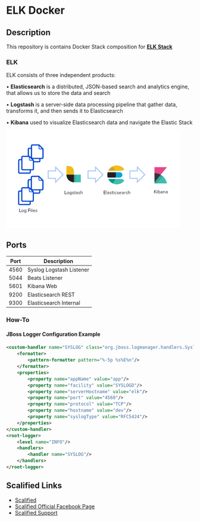 # ELK  Docker

## Description

This repository is contains Docker Stack composition for [**ELK Stack**](https://www.elastic.co/elk-stack)

### ELK

ELK consists of three independent products:

• **Elasticsearch** is a distributed, JSON-based search and analytics engine, that allows us to  store the data and search

• **Logstash** is a server-side data processing pipeline that gather data, transforms it, and then sends it to Elasticsearch

• **Kibana** used to visualize Elasticsearch data and navigate the Elastic Stack

![ELK Stack](images/elk_stack.png)

## Ports

| Port | Description              |
|------|--------------------------|
| 4560 | Syslog Logstash Listener |
| 5044 | Beats Listener           |
| 5601 | Kibana Web               |
| 9200 | Elasticsearch REST       |
| 9300 | Elasticsearch Internal   |

### How-To

#### JBoss Logger Configuration Example

```xml
<custom-handler name="SYSLOG" class="org.jboss.logmanager.handlers.SyslogHandler" module="org.jboss.logmanager">
	<formatter>
		<pattern-formatter pattern="%-5p %s%E%n"/>
	</formatter>
	<properties>
		<property name="appName" value="app"/>
		<property name="facility" value="SYSLOGD"/>
		<property name="serverHostname" value="elk"/>
		<property name="port" value="4560"/>
		<property name="protocol" value="TCP"/>
		<property name="hostname" value="dev"/>
		<property name="syslogType" value="RFC5424"/>
	</properties>
</custom-handler>
<root-logger>
	<level name="INFO"/>
	<handlers>
		<handler name="SYSLOG"/>
	</handlers>
</root-logger>
```

## Scalified Links

* [Scalified](http://www.scalified.com)
* [Scalified Official Facebook Page](https://www.facebook.com/scalified)
* <a href="mailto:info@scalified.com?subject=[ELK Stack Docker Image]: Proposals And Suggestions">Scalified Support</a>

